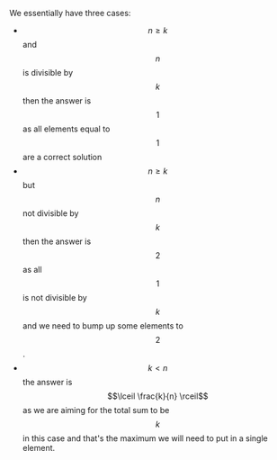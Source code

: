 We essentially have three cases:

- $$n \ge k$$ and $$n$$ is divisible by $$k$$ then the answer is $$1$$ as all elements equal to $$1$$ are a correct solution
- $$n \ge k$$ but $$n$$ not divisible by $$k$$ then the answer is $$2$$ as all $$1$$ is not divisible by $$k$$ and we need to bump up some elements to $$2$$.
- $$k < n$$ the answer is $$\lceil \frac{k}{n} \rceil$$ as we are aiming for the total sum to be $$k$$ in this case and that's the maximum we will need to put in a single element.
